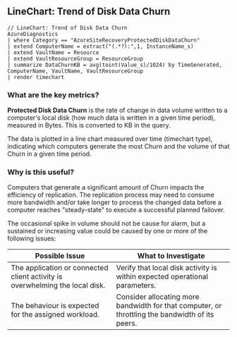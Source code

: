 ## LineChart: Trend of Disk Data Churn

```
// LineChart: Trend of Disk Data Churn
AzureDiagnostics
| where Category == "AzureSiteRecoveryProtectedDiskDataChurn"
| extend ComputerName = extract("(.*?):",1, InstanceName_s)
| extend VaultName = Resource
| extend VaultResourceGroup = ResourceGroup
| summarize DataChurnKB = avg(toint(Value_s)/1024) by TimeGenerated, ComputerName, VaultName, VaultResourceGroup
| render timechart
```

### What are the key metrics?

**Protected Disk Data Churn** is the rate of change in data volume written to a computer's local disk (how much data is written in a given time period), measured in Bytes. This is converted to KB in the query.

The data is plotted in a line chart measured over time (timechart type), indicating which computers generate the most Churn and the volume of that Churn in a given time period.

### Why is this useful?

Computers that generate a significant amount of Churn impacts the efficiency of replication. The replication process may need to consume more bandwidth and/or take longer to process the changed data before a computer reaches "steady-state" to execute a successful planned failover.

The occasional spike in volume should not be cause for alarm, but a sustained or increasing value could be caused by one or more of the following issues:

| Possible Issue | What to Investigate |
| --- | --- | 
| The application or connected client activity is overwhelming the local disk. | Verify that local disk activity is within expected operational parameters. |
| The behaviour is expected for the assigned workload. | Consider allocating more bandwidth for that computer, or throttling the bandwidth of its peers. |
